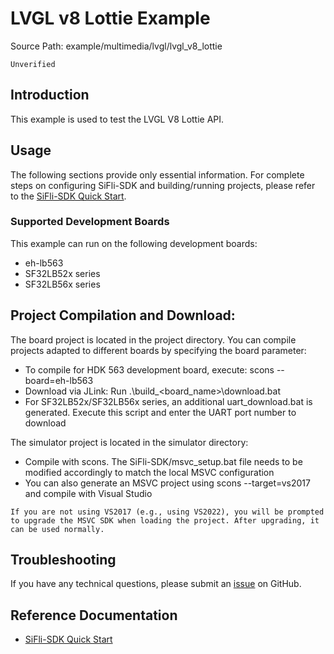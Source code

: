 # LVGL v8 Lottie Example

Source Path: example/multimedia/lvgl/lvgl_v8_lottie
```{warning}
Unverified
```
## Introduction

This example is used to test the LVGL V8 Lottie API.

## Usage

The following sections provide only essential information. For complete steps on configuring SiFli-SDK and building/running projects, please refer to the [SiFli-SDK Quick Start](https://docs.sifli.com/projects/sdk/latest/sf32lb52x/quickstart/index.html).

### Supported Development Boards

This example can run on the following development boards:
- eh-lb563
- SF32LB52x series
- SF32LB56x series

## Project Compilation and Download:
The board project is located in the project directory. You can compile projects adapted to different boards by specifying the board parameter:
- To compile for HDK 563 development board, execute: scons --board=eh-lb563
- Download via JLink: Run .\build_<board_name>\download.bat
- For SF32LB52x/SF32LB56x series, an additional uart_download.bat is generated. Execute this script and enter the UART port number to download

The simulator project is located in the simulator directory:
- Compile with scons. The SiFli-SDK/msvc_setup.bat file needs to be modified accordingly to match the local MSVC configuration
- You can also generate an MSVC project using scons --target=vs2017 and compile with Visual Studio

```{note}
If you are not using VS2017 (e.g., using VS2022), you will be prompted to upgrade the MSVC SDK when loading the project. After upgrading, it can be used normally.
```

## Troubleshooting

If you have any technical questions, please submit an [issue](https://github.com/OpenSiFli/SiFli-SDK/issues) on GitHub.

## Reference Documentation

- [SiFli-SDK Quick Start](https://docs.sifli.com/projects/sdk/latest/sf32lb52x/quickstart/index.html)